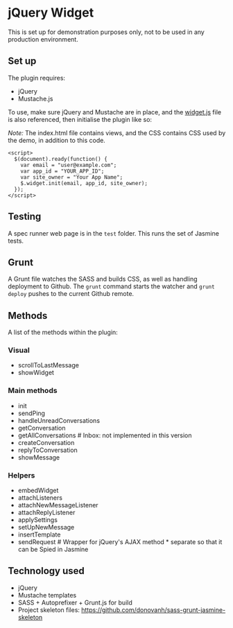 # jQuery Widget

This is set up for demonstration purposes only, not to be used in any production environment.

## Set up

The plugin requires:

* jQuery
* Mustache.js

To use, make sure jQuery and Mustache are in place, and the [widget.js](https://github.com/donovanh/widget/blob/master/javascripts/widget.js) file is also referenced, then initialise the plugin like so:

*Note:* The index.html file contains views, and the CSS contains CSS used by the demo, in addition to this code.

    <script>
      $(document).ready(function() {
        var email = "user@example.com";
        var app_id = "YOUR_APP_ID";
        var site_owner = "Your App Name";
        $.widget.init(email, app_id, site_owner);
      });
    </script>

## Testing

A spec runner web page is in the `test` folder. This runs the set of Jasmine tests.

## Grunt

A Grunt file watches the SASS and builds CSS, as well as handling deployment to Github. The `grunt` command starts the watcher and `grunt deploy` pushes to the current Github remote.

## Methods

A list of the methods within the plugin:

### Visual

* scrollToLastMessage
* showWidget

### Main methods

* init
* sendPing
* handleUnreadConversations
* getConversation
* getAllConversations       # Inbox: not implemented in this version
* createConversation
* replyToConversation
* showMessage

### Helpers

* embedWidget
* attachListeners
* attachNewMessageListener
* attachReplyListener
* applySettings
* setUpNewMessage
* insertTemplate
* sendRequest    # Wrapper for jQuery's AJAX method * separate so that it can be Spied in Jasmine

## Technology used

* jQuery
* Mustache templates
* SASS + Autoprefixer + Grunt.js for build
* Project skeleton files: https://github.com/donovanh/sass-grunt-jasmine-skeleton
